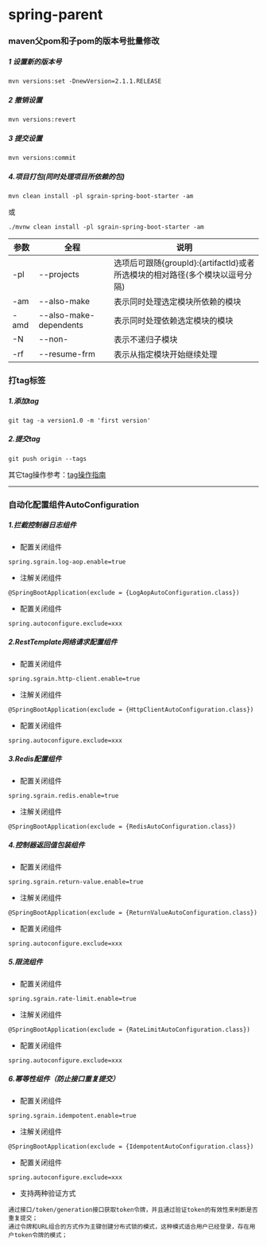 # spring-parent
### maven父pom和子pom的版本号批量修改

##### 1 设置新的版本号

```
mvn versions:set -DnewVersion=2.1.1.RELEASE
```

##### 2 撤销设置

```
mvn versions:revert
```

##### 3 提交设置

```
mvn versions:commit
```
##### 4.项目打包(同时处理项目所依赖的包)

```
mvn clean install -pl sgrain-spring-boot-starter -am
```
或
```
./mvnw clean install -pl sgrain-spring-boot-starter -am
```



| 参数 | 全程                   | 说明                                                         |
| ---- | ---------------------- | ------------------------------------------------------------ |
| -pl  | --projects             | 选项后可跟随{groupId}:{artifactId}或者所选模块的相对路径(多个模块以逗号分隔) |
| -am  | --also-make            | 表示同时处理选定模块所依赖的模块                             |
| -amd | --also-make-dependents | 表示同时处理依赖选定模块的模块                               |
| -N   | --non-                 | 表示不递归子模块                                             |
| -rf  | --resume-frm           | 表示从指定模块开始继续处理                                   |

### 打tag标签

##### 1.添加tag

```
git tag -a version1.0 -m 'first version'
```

##### 2.提交tag

```
git push origin --tags
```

其它tag操作参考：[tag操作指南](https://blog.csdn.net/yaomingyang/article/details/78839295?ops_request_misc=%7B%22request%5Fid%22%3A%22158685673019724835840750%22%2C%22scm%22%3A%2220140713.130056874..%22%7D&request_id=158685673019724835840750&biz_id=0&utm_source=distribute.pc_search_result.none-task-blog-blog_SOOPENSEARCH-1)

------
### 自动化配置组件AutoConfiguration
##### 1.拦截控制器日志组件

- 配置关闭组件

```
spring.sgrain.log-aop.enable=true
```

- 注解关闭组件

```
@SpringBootApplication(exclude = {LogAopAutoConfiguration.class})
```

- 配置关闭组件

```
spring.autoconfigure.exclude=xxx
```



##### 2.RestTemplate网络请求配置组件

- 配置关闭组件

```
spring.sgrain.http-client.enable=true
```

- 注解关闭组件

```
@SpringBootApplication(exclude = {HttpClientAutoConfiguration.class})
```

- 配置关闭组件

```
spring.autoconfigure.exclude=xxx
```



##### 3.Redis配置组件

- 配置关闭组件

```
spring.sgrain.redis.enable=true
```

- 注解关闭组件

```
@SpringBootApplication(exclude = {RedisAutoConfiguration.class})
```

##### 4.控制器返回值包装组件

- 配置关闭组件

```
spring.sgrain.return-value.enable=true
```

- 注解关闭组件

```
@SpringBootApplication(exclude = {ReturnValueAutoConfiguration.class})
```

- 配置关闭组件

```
spring.autoconfigure.exclude=xxx
```

##### 5.限流组件

- 配置关闭组件

```
spring.sgrain.rate-limit.enable=true
```

- 注解关闭组件

```
@SpringBootApplication(exclude = {RateLimitAutoConfiguration.class})
```

- 配置关闭组件

```
spring.autoconfigure.exclude=xxx
```



##### 6.幂等性组件（防止接口重复提交）

- 配置关闭组件

```
spring.sgrain.idempotent.enable=true
```

- 注解关闭组件

```
@SpringBootApplication(exclude = {IdempotentAutoConfiguration.class})
```

- 配置关闭组件

```
spring.autoconfigure.exclude=xxx
```

- 支持两种验证方式

```
通过接口/token/generation接口获取token令牌，并且通过验证token的有效性来判断是否重复提交；
通过令牌和URL组合的方式作为主键创建分布式锁的模式，这种模式适合用户已经登录，存在用户token令牌的模式；
```